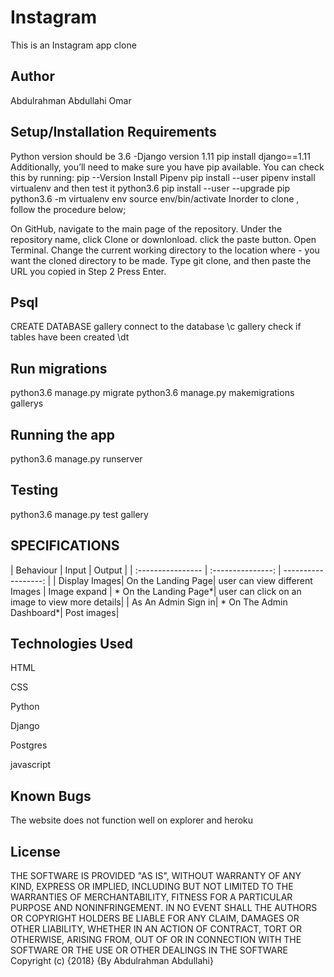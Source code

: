 # Instagram

This is an Instagram app clone

## Author

Abdulrahman Abdullahi Omar

## Setup/Installation Requirements

Python version should be 3.6 -Django version 1.11 pip install django==1.11
Additionally, you’ll need to make sure you have pip available. You can check this by running:
pip --Version
Install Pipenv pip install --user pipenv
install virtualenv and then test it
python3.6 pip install --user --upgrade pip
python3.6 -m virtualenv env
source env/bin/activate
Inorder to clone , follow the procedure below;

On GitHub, navigate to the main page of the repository.
Under the repository name, click Clone or downlonload.
click the paste button.
Open Terminal.
Change the current working directory to the location where - you want the cloned directory to be made.
Type git clone, and then paste the URL you copied in Step 2 Press Enter.


## Psql

CREATE DATABASE gallery
connect to the database \c gallery
check if tables have been created \dt


## Run migrations

python3.6 manage.py migrate
python3.6 manage.py makemigrations gallerys

## Running the app

python3.6 manage.py runserver

## Testing

python3.6 manage.py test gallery

## SPECIFICATIONS

| Behaviour | Input | Output | | :---------------- | :---------------: | ------------------: | | Display Images| On the Landing Page| user can view different Images | Image expand | * On the Landing Page*| user can click on an image to view more details| | As An Admin Sign in| * On The Admin Dashboard*| Post images|

## Technologies Used

HTML

CSS

Python

Django

Postgres

javascript

## Known Bugs

The website does not function well on explorer and heroku

## License

THE SOFTWARE IS PROVIDED "AS IS", WITHOUT WARRANTY OF ANY KIND, EXPRESS OR IMPLIED, INCLUDING BUT NOT LIMITED TO THE WARRANTIES OF MERCHANTABILITY, FITNESS FOR A PARTICULAR PURPOSE AND NONINFRINGEMENT. IN NO EVENT SHALL THE AUTHORS OR COPYRIGHT HOLDERS BE LIABLE FOR ANY CLAIM, DAMAGES OR OTHER LIABILITY, WHETHER IN AN ACTION OF CONTRACT, TORT OR OTHERWISE, ARISING FROM, OUT OF OR IN CONNECTION WITH THE SOFTWARE OR THE USE OR OTHER DEALINGS IN THE SOFTWARE Copyright (c) {2018} {By Abdulrahman Abdullahi}
